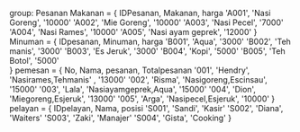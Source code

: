 group: Pesanan
Makanan = {
IDPesanan, Makanan, harga
'A001', 'Nasi Goreng', '10000'
'A002', 'Mie Goreng', '10000'
'A003', 'Nasi Pecel', '7000'
'A004', 'Nasi Rames', '10000'
'A005', 'Nasi ayam geprek', '12000'
}
Minuman = {
IDpesanan, Minuman, harga
'B001', 'Aqua', '3000'
'B002', 'Teh manis', '3000'
'B003', 'Es Jeruk', '3000'
'B004', 'Kopi', '5000'
'B005', 'Teh Botol', '5000'  
}
pemesan = {
No, Nama, pesanan, Totalpesanan
'001', 'Hendry', 'Nasirames,Tehmanis' , '13000'
'002', 'Risma', 'Nasigoreng,Escinsau', '15000'
'003', 'Lala', 'Nasiayamgeprek,Aqua', '15000'
'004', 'Dion', 'Miegoreng,Esjeruk', '13000' 
'005', 'Arga', 'Nasipecel,Esjeruk', '10000' 
}
pelayan = {
IDpelayan, Nama, posisi 
'S001', 'Sandi', 'Kasir' 
'S002', 'Diana', 'Waiters'
'S003', 'Zaki', 'Manajer' 
'S004', 'Gista', 'Cooking' 
}
